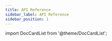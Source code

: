 ```yaml
---
title: API Reference
sidebar_label: API Reference
sidebar_position: 1
---
```


import DocCardList from '@theme/DocCardList';

<DocCardList />
